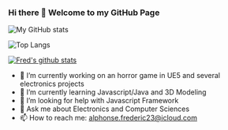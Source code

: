 ### Hi there 👋   Welcome to my GitHub Page
![My GitHub stats](https://github-readme-stats.vercel.app/api?username=Fred-23&show_icons=true&theme=radical&include_all_commits=true)

![Top Langs](https://github-readme-stats.vercel.app/api/top-langs/?username=Fred-23&layout=compact) 

[![Fred's github stats](https://github-readme-stats.vercel.app/api?username=Fred-23)](https://github.com/Fred-23/github-readme-stats)

- 🔭 I’m currently working on an horror game in UE5 and several electronics projects
- 🌱 I’m currently learning Javascript/Java and 3D Modeling
- 🤔 I’m looking for help with Javascript Framework
- 💬 Ask me about Electronics and Computer Sciences
- 📫 How to reach me: alphonse.frederic23@icloud.com

<!--
**Fred-23/Fred-23** is a ✨ _special_ ✨ repository because its `README.md` (this file) appears on your GitHub profile.

Here are some ideas to get you started:


- 👯 I’m looking to collaborate on ... 

- 😄 Pronouns: ...
- ⚡ Fun fact: ...
-->
